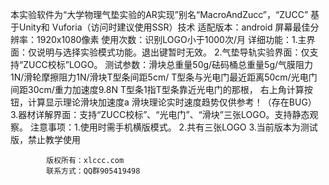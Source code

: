 本实验软件为“大学物理气垫实验的AR实现”别名“MacroAndZucc”，“ZUCC”
基于Unity和 Vuforia（访问时建议使用SSR）技术
适配版本：android
屏幕最佳分辨率：1920x1080像素
使用次数：识别LOGO小于1000次/月
详细功能：1.主界面：仅说明与选择实验模式功能。退出键暂时无效。
	2.气垫导轨实验界面：仅支持“ZUCC校标”LOGO。
	测试参数：滑块总重量50g/砝码桶总重量5g/气膜阻力1N/滑轮摩擦阻力1N/滑块T型条间距5cm/
	T型条与光电门最近距离50cm/光电门间距30cm/重力加速度9.8N
	T型条1指T型条靠近光电门的那根，
	右上角计算按钮，计算显示理论滑块加速度a
	滑块理论实时速度趋势仅供参考！（存在BUG）
	3.器材详解界面：支持“ZUCC校标”、“光电门”、“滑块”三张LOGO。支持静态观察。
注意事项：1.使用时需手机横版模式。
	2.共有三张LOGO
	3.当前版本为测试版，禁止教学使用

			版权所有：xlccc.com
			联系方式：QQ群905419498